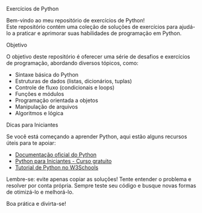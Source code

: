 Exercícios de Python

Bem-vindo ao meu repositório de exercícios de Python!  
Este repositório contém uma coleção de soluções de exercícios para ajudá-lo a praticar e aprimorar suas habilidades de programação em Python.

Objetivo

O objetivo deste repositório é oferecer uma série de desafios e exercícios de programação, abordando diversos tópicos, como:

- Sintaxe básica do Python
- Estruturas de dados (listas, dicionários, tuplas)
- Controle de fluxo (condicionais e loops)
- Funções e módulos
- Programação orientada a objetos
- Manipulação de arquivos
- Algoritmos e lógica

Dicas para Iniciantes

Se você está começando a aprender Python, aqui estão alguns recursos úteis para te apoiar:

- [Documentação oficial do Python](https://docs.python.org/3/)
- [Python para Iniciantes - Curso gratuito](https://www.learnpython.org/)
- [Tutorial de Python no W3Schools](https://www.w3schools.com/python/)

Lembre-se: evite apenas copiar as soluções! Tente entender o problema e resolver por conta própria. Sempre teste seu código e busque novas formas de otimizá-lo e melhorá-lo.

Boa prática e divirta-se!

